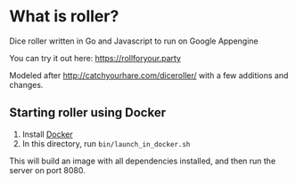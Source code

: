 # What is roller?
Dice roller written in Go and Javascript to run on Google Appengine

You can try it out here: https://rollforyour.party

Modeled after http://catchyourhare.com/diceroller/ with a few additions and changes.

## Starting roller using Docker

 1. Install [Docker](https://docs.docker.com/install/)
 2. In this directory, run `bin/launch_in_docker.sh`

This will build an image with all dependencies installed, and then run
the server on port 8080.

